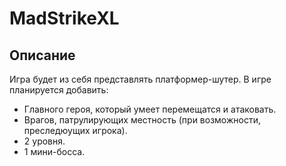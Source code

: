 # MadStrikeXL
## Описание
Игра будет из себя представлять платформер-шутер.
В игре планируется добавить:
- Главного героя, который умеет перемещатся и атаковать.
- Врагов, патрулирующих местность (при возможности, преследюущих игрока).
- 2 уровня.
- 1 мини-босса.
